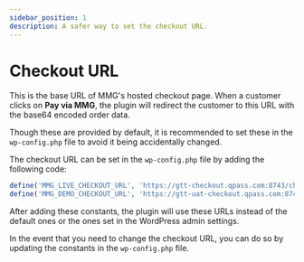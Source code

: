 ```yaml
---
sidebar_position: 1
description: A safer way to set the checkout URL.
---
```


# Checkout URL

This is the base URL of MMG's hosted checkout page. When a customer clicks on **Pay via MMG**, the plugin will redirect the customer to this URL with the base64 encoded order data.

Though these are provided by default, it is recommended to set these in the `wp-config.php` file to avoid it being accidentally changed.

The checkout URL can be set in the `wp-config.php` file by adding the following code:

```php
define('MMG_LIVE_CHECKOUT_URL', 'https://gtt-checkout.qpass.com:8743/checkout-endpoint/home');
define('MMG_DEMO_CHECKOUT_URL', 'https://gtt-uat-checkout.qpass.com:8743/checkout-endpoint/home');
```

After adding these constants, the plugin will use these URLs instead of the default ones or the ones set in the WordPress admin settings.

In the event that you need to change the checkout URL, you can do so by updating the constants in the `wp-config.php` file.